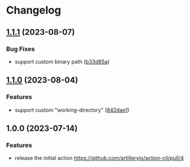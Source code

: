 # Changelog

## [1.1.1](https://github.com/artilleryio/action-cli/compare/v1.1.0...v1.1.1) (2023-08-07)


### Bug Fixes

* support custom binary path ([b33d85a](https://github.com/artilleryio/action-cli/commit/b33d85ab9859542d074907a3f2686565396407f0))

## [1.1.0](https://github.com/artilleryio/action-cli/compare/v1.0.0...v1.1.0) (2023-08-04)


### Features

* support custom "working-directory" ([842dae1](https://github.com/artilleryio/action-cli/commit/842dae1320300b331c8a2b77e66d349036641049))

## 1.0.0 (2023-07-14)

### Features

- release the initial action https://github.com/artilleryio/action-cli/pull/4
